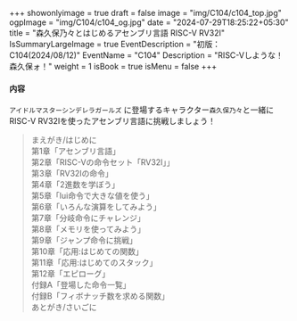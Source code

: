+++
showonlyimage = true
draft = false
image = "img/C104/c104_top.jpg"
ogpImage = "img/C104/c104_og.jpg"
date = "2024-07-29T18:25:22+05:30"
title = "森久保乃々とはじめるアセンブリ言語 RISC-V RV32I"
IsSummaryLargeImage = true
EventDescription = "初版：C104(2024/08/12)"
EventName = "C104"
Description = "RISC-Vしような！森久保ォ！"
weight = 1
isBook = true
isMenu = false
+++
#### 内容
`アイドルマスターシンデレラガールズ` に登場するキャラクター`森久保乃々`と一緒にRISC-V RV32Iを使ったアセンブリ言語に挑戦しましょう！
> まえがき/はじめに <br>
> 第1章「アセンブリ言語」<br>
> 第2章「RISC-Vの命令セット「RV32I」」<br>
> 第3章「RV32Iの命令」<br>
> 第4章「2進数を学ぼう」<br>
> 第5章「lui命令で大きな値を使う」<br>
> 第6章「いろんな演算をしてみよう」<br>
> 第7章「分岐命令にチャレンジ」<br>
> 第8章「メモリを使ってみよう」<br>
> 第9章「ジャンプ命令に挑戦」<br>
> 第10章「応用:はじめての関数」<br>
> 第11章「応用:はじめてのスタック」<br>
> 第12章「エピローグ」<br>
> 付録A「登場した命令一覧」<br>
> 付録B「フィボナッチ数を求める関数」<br>
> あとがき/さいごに